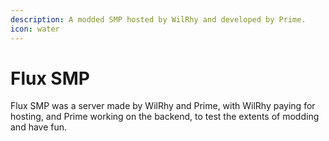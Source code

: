 ```yaml
---
description: A modded SMP hosted by WilRhy and developed by Prime.
icon: water
---
```


# Flux SMP

Flux SMP was a server made by WilRhy and Prime, with WilRhy paying for hosting, and Prime working on the backend, to test the extents of modding and have fun.
